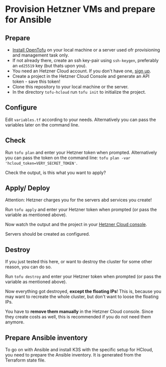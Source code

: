# Provision Hetzner VMs and prepare for Ansible

## Prepare

- [Install OpenTofu](https://opentofu.org/docs/intro/install) on your local machine or a server used ofr provisioning and management task only.
- If not already there, create an ssh key-pair using `ssh-keygen`, preferably an `ed25519` key (but thats upon you).
- You need an Hetzner Cloud account. If you don't have one, [sign up](https://accounts.hetzner.com/).
- Create a project in the Hetzner Cloud Console and generate an API token - save this token!
- Clone this repository to your local machine or the server.
- In the directory `tofu-hcloud` run `tofu init` to initialize the project.

## Configure

Edit `variables.tf` according to your needs.
Alternatively you can pass the variables later on the command line.

## Check

Run `tofu plan` and enter your Hetzner token when prompted.
Alternatively you can pass the token on the command line: `tofu plan -var 'hcloud_token=VERY_SECRET_TOKEN'`.

Check the output, is this what you want to apply?

## Apply/ Deploy

Attention: Hetzner charges you for the servers abd services you create!

Run `tofu apply` and enter your Hetzner token when prompted (or pass the variable as mentioned above).

Now watch the output and the project in your [Hetzner Cloud console](https://console.hetzner.cloud/).

Servers should be created as configured.

## Destroy

If you just tested this here, or want to destroy the cluster for some other reason, you can do so.

Run `tofu destroy` and enter your Hetzner token when prompted (or pass the variable as mentioned above).

Now everything got destroyed, **except the floating IPs**!
This is, because you may want to recreate the whole cluster, but don't want to loose the floating IPs.

You have to **remove them manually** in the Hetzner Cloud console.
Since they create costs as well, this is recommended if you do not need them anymore.

## Prepare Ansible inventory

To go on with Ansible and install K3S with the specific setup for HCloud, you need to prepare the Ansible inventory.
It is generated from the Terraform state file.

